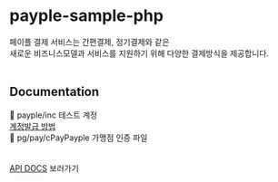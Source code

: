 # payple-sample-php

페이플 결제 서비스는 간편결제, 정기결제와 같은 <br>
새로운 비즈니스모델과 서비스를 지원하기 위해 다양한 결제방식을 제공합니다.
<br><br>
## Documentation

📂 payple/inc 테스트 계정<br> 
  [계정발급 방법](http://docs.payple.kr/card/install/account) <br>
📂 pg/pay/cPayPayple 가맹점 인증 파일<br> 
<br><br>
[API DOCS](https://docs.payple.kr/) 보러가기
